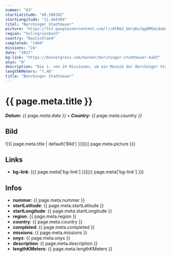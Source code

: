 ```yaml
---
nummer: "63"
startLatitude: "49.108382"
startLongitude: "11.444384"
titel: "Berchinger Stadtmauer"
picture: "https://lh3.googleusercontent.com/lr/AFBm1_bUryKoJqgDMGeL0aXwS3vhO5v77LXLM8T-1omeSrtbJwPz5lTD8Ppqu-IlSTHPEKQooOLFZa47X7DKV7MLNhrSA-eHnDWunh1TsA7swUbub18674ksfuMGCy9Qa6B6hdrSGrIQFdf_r1ZCXwu7gErCpPJ-qNJry0LgUxzcuA88qSeQgXadu8xTt9dihBKHELIUslydoyFtuOz30jfUuVJrDh5pgyd9gI09tfMYvs8T_g6FOUvJ2GbfAmI4monGEsQjxlzOOBJqB7pZzpVa0MWs2FbJPVg9voAqemneKAVfhrioJiIhKQOAxWYJ1ek1ZpYOaujtkMCFWLYAIfx2AFHWUz-kc-mxitH_wHIDZOhXyv5PqmHGnQ8oub7FZoolfVZJHpkhyXSzNrzf9TElAdf7EkIZbqVnKcTwpToK-TQ__W6dJjnpn_uucOT6qmhxoCR2XImNj0WTZjgHjUV95nSNlShY1WG06C0CH9MwU2qPDEqz1ZeYcdFxqdYQXnuteTBvYzslkNR49UudIs4eVPxbx4E_tp_CFl1tMmu2mJwp8xJnlW0lzMJoxqC8dC50WzK4ZSZrAfu2zKPS42wmkPxvlTsRII6q8S1ChbFmAeG2g82gcr-jmb4QlYG-gB9lWUns01-ZSN52JMtRjZoxGVpLTX9rYI56lxYoe8C0ZPH7fjMnDQ5y3dMjEggcWGZctltsipRJkEgXuWhpLCjINDLLpOzs4CClXwLqXZdXGYG_ddR8ChkHub-HIb5_Tu8iAHArFx4N3a1kHDsdFP5EHgS4gx7SSEqFS2r9BAsPYtlYlAjV91GlpyAyeaAc6mzx2j6n75J_UAALNJjV_W9uoOVLDJ3deS_Zv8li"
region: "Sollngriesbach"
country: "Deutschland"
completed: "1404"
missions: "24"
date: "2017"
bg-link: "https://bannergress.com/banner/berchinger-stadtmauer-6ad3"
onyx: "0"
description: "Die 1. von 24 Missionen, um ein Mosaik der Berchinger Stadtmauer in's Profil zu kriegen.\nHack only. Am besten zu Fuß machbar."
lengthKMeters: "7,46"
title: "Berchinger Stadtmauer"
---
```


# {{ page.meta.title }}
_**Datum:** {{ page.meta.date }} • **Country:** {{ page.meta.country }}_

## Bild
![{{ page.meta.title | default('Bild') }}]({{ page.meta.picture }})

## Links
- **bg-link**: [{{ page.meta['bg-link'] }}]({{ page.meta['bg-link'] }})

## Infos
- **nummer**: {{ page.meta.nummer }}
- **startLatitude**: {{ page.meta.startLatitude }}
- **startLongitude**: {{ page.meta.startLongitude }}
- **region**: {{ page.meta.region }}
- **country**: {{ page.meta.country }}
- **completed**: {{ page.meta.completed }}
- **missions**: {{ page.meta.missions }}
- **onyx**: {{ page.meta.onyx }}
- **description**: {{ page.meta.description }}
- **lengthKMeters**: {{ page.meta.lengthKMeters }}

